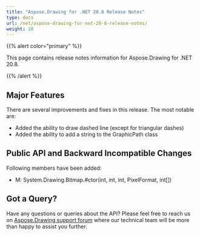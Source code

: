 ```yaml
---
title: "Aspose.Drawing for .NET 20.8 Release Notes"
type: docs
url: /net/aspose-drawing-for-net-20-8-release-notes/
weight: 20
---
```


{{% alert color="primary" %}} 

This page contains release notes information for Aspose.Drawing for .NET 20.8.

{{% /alert %}} 
## **Major Features**
There are several improvements and fixes in this release. The most notable are:

- Added the ability to draw dashed line (except for triangular dashes)
- Added the ability to add a string to the GraphicPath class
## **Public API and Backward Incompatible Changes**
Following members have been added:

- M: System.Drawing.Bitmap.#ctor(int, int, int, PixelFormat, int[])
## **Got a Query?**
Have any questions or queries about the API? Please feel free to reach us on [Aspose.Drawing support forum](https://forum.aspose.com/c/drawing) where our technical team will be more than happy to assist you further.